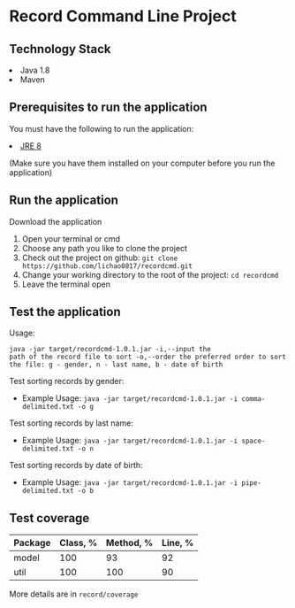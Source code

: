 # Record Command Line Project
## Technology Stack

<li>Java 1.8</li>
<li>Maven</li>

## Prerequisites to run the application

You must have the following to run the application:
<li><a href="http://www.oracle.com/technetwork/java/javase/downloads/jre8-downloads-2133155.html">JRE 8</a></li>

(Make sure you have them installed on your computer before you run the application)

## Run the application

Download the application
<ol>
<li>Open your terminal or cmd</li>
<li>Choose any path you like to clone the project</li>
<li>Check out the project on github: <code>git clone https://github.com/lichao0817/recordcmd.git</code></li>
<li>Change your working directory to the root of the project: <code>cd recordcmd</code></li>
<li>Leave the terminal open</li>
</ol>

## Test the application

Usage: <pre><code>java -jar target/recordcmd-1.0.1.jar
 -i,--input               the path of the record file to sort
 -o,--order               the preferred order to sort the file: g - gender, n - last name, b - date of birth
 </code></pre>

Test sorting records by gender:
<ul>
<li>Example Usage: <code>java -jar target/recordcmd-1.0.1.jar -i comma-delimited.txt -o g</code></li>
</ul>

Test sorting records by last name:
<ul>
<li>Example Usage: <code>java -jar target/recordcmd-1.0.1.jar -i space-delimited.txt -o n</code></li>
</ul>

Test sorting records by date of birth:
<ul>
<li>Example Usage: <code>java -jar target/recordcmd-1.0.1.jar -i pipe-delimited.txt -o b</code></li>
</ul>

## Test coverage

|Package|Class, %|Method, %|Line, %|
|-------|--------|---------|-------|
|model  |100     |93       |92     |
|util   |100     |100      |90     |

More details are in <code>record/coverage</code>
